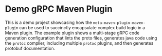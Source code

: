 # Demo gRPC Maven Plugin

This is a demo project showcasing how the `meta-maven-plugin-maven-plugin` can be used to succinctly encapsulate
complex build logic in a Maven plugin. The example plugin shows a multi-stage gRPC code generation configuration
that lints the proto files, generates java code using the `protoc` complier, including multiple `protoc` plugins, 
and then generates protobuf documentation.